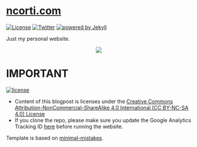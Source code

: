 # [ncorti.com](https://ncorti.com)

[![License](https://img.shields.io/badge/license-MIT%20License-brightgreen.svg)](https://opensource.org/licenses/MIT) [![Twitter](https://img.shields.io/badge/Twitter-@cortinico-blue.svg?style=flat)](http://twitter.com/cortinico) [![powered by Jekyll](https://img.shields.io/badge/powered_by-Jekyll-red.svg)](https://jekyllrb.com/)

Just my personal website.

<p align="center">
    <img src="https://i.imgur.com/txx4atC.png">
</p>

# IMPORTANT

[![license](https://mirrors.creativecommons.org/presskit/buttons/88x31/png/by-nc-sa.png)](https://creativecommons.org/licenses/by-nc-sa/4.0/)

* Content of this blogpost is licenses under the [Creative Commons Attribution-NonCommercial-ShareAlike 4.0 International (CC BY-NC-SA 4.0) License](https://creativecommons.org/licenses/by-nc-sa/4.0/)
* If you clone the repo, please make sure you update the Google Analytics Tracking ID [here](_config.yml#L98) before running the website.

Template is based on [minimal-mistakes](https://github.com/mmistakes/minimal-mistakes/).

